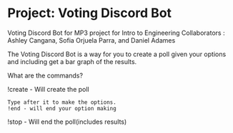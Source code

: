 # Project: Voting Discord Bot

Voting Discord Bot for MP3 project for Intro to Engineering 
Collaborators : Ashley Cangana, Sofia Orjuela Parra, and Daniel Adames 

The Voting Discord Bot is a way for you to create a poll given your options and including get
a bar graph of the results. 

What are the commands? 

!create - Will create the poll 

    Type after it to make the options.
    !end - will end your option making
    
!stop - Will end the poll(includes results) 
